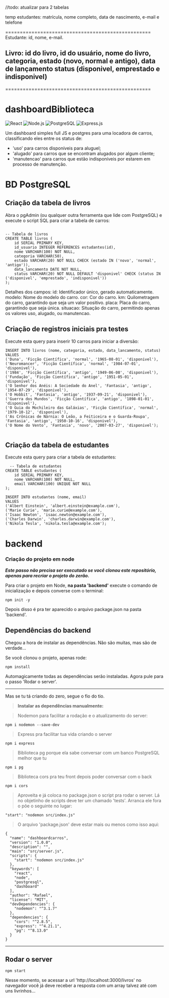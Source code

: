 
//todo: atualizar para 2 tabelas

temp
estudantes: matrícula, nome completo, data de nascimento, e-mail e telefone

==================================================
Estudante:
  id, 
  nome, 
  e-mail.

Livro:
  id do livro, 
  id do usuário, 
  nome do livro, 
  categoria,
  estado (novo, normal e antigo), 
  data de lançamento 
  status (disponivel, emprestado e indisponivel)
  -------------------------------------------------



==================================================








# dashboardBiblioteca
![React](https://img.shields.io/badge/React-20232A?style=for-the-badge&logo=react&logoColor=61DAFB)
![Node.js](https://img.shields.io/badge/Node.js-43853D?style=for-the-badge&logo=node.js&logoColor=white)
![PostgreSQL](https://img.shields.io/badge/PostgreSQL-316192?style=for-the-badge&logo=postgresql&logoColor=white)
![Express.js](https://img.shields.io/badge/Express.js-404D59?style=for-the-badge)

Um dashboard simples full JS e postgres para uma locadora de carros, classificando eles entre os status de:
- 'uso' para carros disponíveis para aluguel;
- 'alugado' para carros que se encontram alugados por algum cliente;
- 'manutencao' para carros que estão indisponíveis por estarem em processo de manutenção.


# BD PostgreSQL

## Criação da tabela de livros
Abra o pgAdmin (ou qualquer outra ferramenta que lide com PostgreSQL) e execute o script SQL para criar a tabela de carros:

```

-- Tabela de livros
CREATE TABLE livros (
    id SERIAL PRIMARY KEY,
    id_usuario INTEGER REFERENCES estudantes(id),
    nome VARCHAR(100) NOT NULL,
    categoria VARCHAR(50),
    estado VARCHAR(20) NOT NULL CHECK (estado IN ('novo', 'normal', 'antigo')),
    data_lancamento DATE NOT NULL,
    status VARCHAR(20) NOT NULL DEFAULT 'disponivel' CHECK (status IN ('disponivel', 'emprestado', 'indisponivel'))
);
```

Detalhes dos campos:
id: Identificador único, gerado automaticamente.
modelo: Nome do modelo do carro.
cor: Cor do carro.
km: Quilometragem do carro, garantindo que seja um valor positivo.
placa: Placa do carro, garantindo que seja única.
situacao: Situação do carro, permitindo apenas os valores uso, alugado, ou manutencao.


## Criação de registros iniciais pra testes
Execute esta query para inserir 10 carros para iniciar a diversão:
```
INSERT INTO livros (nome, categoria, estado, data_lancamento, status)
VALUES 
('Duna', 'Ficção Científica', 'normal', '1965-08-01', 'disponivel'),
('Neuromancer', 'Ficção Científica', 'normal', '1984-07-01', 'disponivel'),
('1984', 'Ficção Científica', 'antigo', '1949-06-08', 'disponivel'),
('Fundação', 'Ficção Científica', 'antigo', '1951-05-01', 'disponivel'),
('O Senhor dos Anéis: A Sociedade do Anel', 'Fantasia', 'antigo', '1954-07-29', 'disponivel'),
('O Hobbit', 'Fantasia', 'antigo', '1937-09-21', 'disponivel'),
('Guerra dos Mundos', 'Ficção Científica', 'antigo', '1898-01-01', 'disponivel'),
('O Guia do Mochileiro das Galáxias', 'Ficção Científica', 'normal', '1979-10-12', 'disponivel'),
('As Crônicas de Nárnia: O Leão, a Feiticeira e o Guarda-Roupa', 'Fantasia', 'antigo', '1950-10-16', 'disponivel'),
('O Nome do Vento', 'Fantasia', 'novo', '2007-03-27', 'disponivel');


```

## Criação da tabela de estudantes
Execute esta query para criar a tabela de estudantes:
```
  -- Tabela de estudantes
CREATE TABLE estudantes (
    id SERIAL PRIMARY KEY,
    nome VARCHAR(100) NOT NULL,
    email VARCHAR(100) UNIQUE NOT NULL
);

INSERT INTO estudantes (nome, email)
VALUES 
('Albert Einstein', 'albert.einstein@example.com'),
('Marie Curie', 'marie.curie@example.com'),
('Isaac Newton', 'isaac.newton@example.com'),
('Charles Darwin', 'charles.darwin@example.com'),
('Nikola Tesla', 'nikola.tesla@example.com');

```


# backend

### Criação do projeto em node 
***Este passo não precisa ser executado se você clonou este repositório, apenas para recriar o projeto do zerão.***

Para criar o projeto em Node, **na pasta 'backend'** execute o comando de inicialização e depois converse com o terminal:
```
npm init -y
```


Depois disso é pra ter aparecido o arquivo package.json na pasta 'backend'.

## Dependências do backend
Chegou a hora de instalar as dependências. Não são muitas, mas são de verdade...

Se você clonou o projeto, apenas rode:
```
npm install
```
Automagicamente todas as dependências serão instaladas. Agora pule para o passo 'Rodar o server'. 


---

Mas se tu tá criando do zero, segue o fio do tio.
> **Instalar as dependências manualmente:**

> Nodemon para facilitar a rodação e o atualizamento do server:
```
npm i nodemon --save-dev
```
> Express pra facilitar tua vida criando o server
```
npm i express
```

> Biblioteca pg porque ela sabe conversar com um banco PostgreSQL melhor que tu
```
npm i pg
```

> Biblioteca cors pra teu front depois poder conversar com o back
```
npm i cors
```

> Aproveita e já coloca no package.json o script pra rodar o server. Lá no objetinho de scripts deve ter um chamado 'tests'. Arranca ele fora o põe o seguinte no lugar: 
```
"start": "nodemon src/index.js"
```

> O arquivo 'package.json' deve estar mais ou menos como isso aqui:
```
{
  "name": "dashboardcarros",
  "version": "1.0.0",
  "description": "",
  "main": "src/server.js",
  "scripts": {
    "start": "nodemon src/index.js"
  },
  "keywords": [
    "react",
    "node",
    "postgresql",
    "dashboard"
  ],
  "author": "Rafael",
  "license": "MIT",
  "devDependencies": {
    "nodemon": "^3.1.7"
  },
  "dependencies": {
    "cors": "^2.8.5",
    "express": "^4.21.1",
    "pg": "^8.13.0"
  }
}

```

---


## Rodar o server
```
npm start
```

Nesse momento, se acessar a url 'http://localhost:3000/livros' no navegador você já deve receber a resposta com um array talvez até com uns livrinhos...

